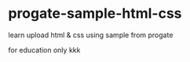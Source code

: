 # progate-sample-html-css

learn upload html & css using sample from progate

for education only
kkk
